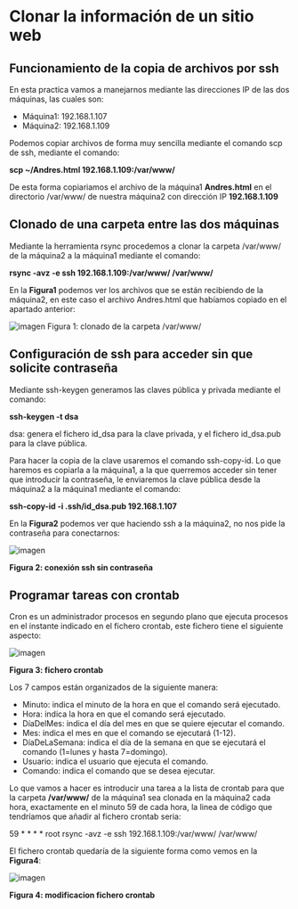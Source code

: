 # Clonar la información de un sitio web

## Funcionamiento de la copia de archivos por ssh

En esta practica vamos a manejarnos mediante las direcciones IP de las dos máquinas, las cuales son:

- Máquina1: 192.168.1.107
- Máquina2: 192.168.1.109

Podemos copiar archivos de forma muy sencilla mediante el comando scp de ssh, mediante el comando:

**scp ~/Andres.html 192.168.1.109:/var/www/**

De esta forma copiariamos el archivo de la máquina1 **Andres.html** en el directorio /var/www/ de nuestra máquina2 con dirección IP **192.168.1.109**

## Clonado de una carpeta entre las dos máquinas

Mediante la herramienta rsync procedemos a clonar la carpeta /var/www/ de la máquina2 a la máquina1 mediante el comando:

**rsync -avz -e ssh 192.168.1.109:/var/www/ /var/www/**

En la **Figura1** podemos ver los archivos que se están recibiendo de la máquina2, en este caso el archivo Andres.html que habíamos copiado en el apartado anterior:

![imagen](https://github.com/Andresgp1991/Servidores-web-de-altas-prestaciones/blob/master/Practica2/Imagenes/Figura1.png)
		Figura 1: clonado de la carpeta /var/www/

## Configuración de ssh para acceder sin que solicite contraseña

Mediante ssh-keygen generamos las claves pública y privada mediante el comando:

**ssh-keygen -t dsa**

dsa: genera el fichero id_dsa para la clave privada, y el fichero id_dsa.pub para la clave pública.

Para hacer la copia de la clave usaremos el comando ssh-copy-id. Lo que haremos es copiarla a la máquina1, a la que querremos acceder sin tener que introducir la contraseña, le enviaremos la clave pública desde la máquina2 a la máquina1 mediante el comando:

**ssh-copy-id -i .ssh/id_dsa.pub 192.168.1.107**

En la **Figura2** podemos ver que haciendo ssh a la máquina2, no nos pide la contraseña para conectarnos:

![imagen](https://github.com/Andresgp1991/Servidores-web-de-altas-prestaciones/blob/master/Practica2/Imagenes/Figura2.png)

**Figura 2: conexión ssh sin contraseña**

## Programar tareas con crontab

Cron es un administrador procesos en segundo plano que ejecuta procesos en el instante indicado en el fichero crontab, este fichero tiene el siguiente aspecto:

![imagen](https://github.com/Andresgp1991/Servidores-web-de-altas-prestaciones/blob/master/Practica2/Imagenes/Figura3.png)

**Figura 3: fichero crontab**

Los 7 campos están organizados de la siguiente manera:

- Minuto: indica el minuto de la hora en que el comando será ejecutado.
- Hora: indica la hora en que el comando será ejecutado.
- DíaDelMes: indica el día del mes en que se quiere ejecutar el comando.
- Mes: indica el mes en que el comando se ejecutará (1-12).
- DíaDeLaSemana: indica el día de la semana en que se ejecutará el comando
(1=lunes y hasta 7=domingo).
- Usuario: indica el usuario que ejecuta el comando.
- Comando: indica el comando que se desea ejecutar.

Lo que vamos a hacer es introducir una tarea a la lista de crontab para que la carpeta **/var/www/** de la máquina1 sea clonada en la máquina2 cada hora, exactamente en el minuto 59 de cada hora, la linea de código que tendríamos que añadir al fichero crontab seria:

59 * * * * root rsync -avz -e ssh 192.168.1.109:/var/www/ /var/www/

El fichero crontab quedaría de la siguiente forma como vemos en la **Figura4**:

![imagen](https://github.com/Andresgp1991/Servidores-web-de-altas-prestaciones/blob/master/Practica2/Imagenes/Figura4.png)

**Figura 4: modificacion fichero crontab**











